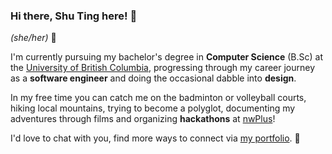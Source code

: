 ### Hi there, Shu Ting here! 👋
_(she/her)_ 💫

I'm currently pursuing my bachelor's degree in __Computer Science__ (B.Sc) at the [University of British Columbia](https://www.ubc.ca/), progressing through my career journey as a __software engineer__ and doing the occasional dabble into __design__.

In my free time you can catch me on the badminton or volleyball courts, hiking local mountains, trying to become a polyglot, documenting my adventures through films and organizing __hackathons__ at [nwPlus](https://www.nwplus.io/)!

I'd love to chat with you, find more ways to connect via [my portfolio](https://shuting-hu.github.io/). 💬
<!--
**shuting-hu/shuting-hu** is a ✨ _special_ ✨ repository because its `README.md` (this file) appears on your GitHub profile.

Here are some ideas to get you started:

- 🔭 I’m currently working on ...
- 🌱 I’m currently learning ...
- 👯 I’m looking to collaborate on ...
- 🤔 I’m looking for help with ...
- 💬 Ask me about ...
- 📫 How to reach me: ...
- 😄 Pronouns: ...
- ⚡ Fun fact: ...
-->
